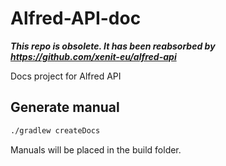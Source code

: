 # Alfred-API-doc

_**This repo is obsolete. It has been reabsorbed by https://github.com/xenit-eu/alfred-api**_



Docs project for Alfred API

## Generate manual

```bash
./gradlew createDocs
```

Manuals will be placed in the build folder.